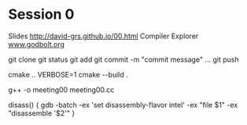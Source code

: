 Session 0
=========
Slides http://david-grs.github.io/00.html
Compiler Explorer www.godbolt.org

git clone <url>
git status
git add <file>
git commit -m "commit message"
... git push

cmake ..
VERBOSE=1 cmake --build .

g++ -o meeting00 meeting00.cc

disass() {
  gdb -batch -ex 'set disassembly-flavor intel' -ex "file $1" -ex "disassemble '$2'"
}
